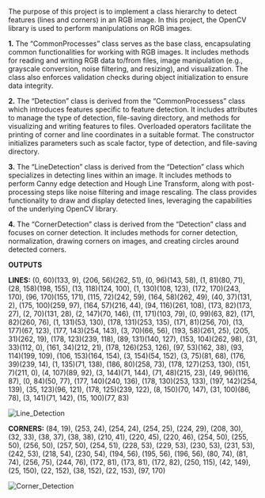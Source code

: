 The purpose of this project is to implement a class hierarchy to detect features (lines and corners) in an RGB image. In this project, the OpenCV library is used to perform manipulations on RGB images.

   **1.** The “CommonProcesses” class serves as the base class, encapsulating common functionalities for working with RGB images. It includes methods for reading and writing RGB data to/from files, image manipulation (e.g., grayscale conversion, noise filtering, and resizing), and visualization. The class also enforces validation checks during object initialization to ensure data integrity.

   **2.** The “Detection” class is derived from the “CommonProcessess” class which introduces features specific to feature detection. It includes attributes to manage the type of detection, file-saving directory, and methods for visualizing and writing features to files. Overloaded operators facilitate the printing of corner and line coordinates in a suitable format. The constructor initializes parameters such as scale factor, type of detection, and file-saving directory.

   **3.** The “LineDetection” class is derived from the “Detection” class which specializes in detecting lines within an image. It includes methods to perform Canny edge detection and Hough Line Transform, along with post-processing steps like noise filtering and image rescaling. The class provides functionality to draw and display detected lines, leveraging the capabilities of the underlying OpenCV library.

   **4.** The “CornerDetection” class is derived from the “Detection” class and focuses on corner detection. It includes methods for corner detection, normalization, drawing corners on images, and creating circles around detected corners.

**OUTPUTS**

**LINES:** (0, 60)(133, 9), (206, 56)(262, 51), (0, 96)(143, 58), (1, 81)(80, 71), (28, 158)(198, 155), (13, 118)(124, 100), (1, 130)(108, 123), (172, 170)(243, 170), (96, 170)(155, 171), (115, 72)(242, 59), (164, 58)(262, 49), (40, 37)(131, 2), (175, 100)(259, 97), (164, 57)(216, 44), (94, 116)(261, 108), (173, 82)(173, 27), (2, 70)(131, 28), (2, 147)(70, 146), (11, 171)(103, 79), (0, 99)(63, 82), (171, 82)(260, 76), (1, 131)(53, 130), (178, 131)(253, 135), (171, 81)(256, 70), (13, 177)(67, 123), (177, 143)(254, 143), (3, 70)(66, 56), (193, 58)(261, 25), (205, 31)(262, 19), (178, 123)(239, 118), (89, 131)(140, 127), (153, 104)(262, 98), (31, 33)(112, 0), (161, 34)(212, 21), (178, 126)(253, 126), (97, 53)(162, 38), (93, 114)(199, 109), (106, 153)(164, 154), (3, 154)(54, 152), (3, 75)(81, 68), (176, 39)(239, 14), (1, 135)(71, 138), (186, 80)(258, 73), (178, 127)(253, 130), (151, 7)(211, 0), (4, 107)(89, 92), (3, 144)(71, 144), (71, 48)(215, 23), (49, 96)(116, 87), (0, 84)(50, 77), (177, 140)(240, 136), (178, 130)(253, 133), (197, 142)(254, 139), (35, 123)(96, 121), (178, 125)(239, 122), (8, 150)(70, 147), (31, 100)(86, 78), (3, 141)(71, 142), (15, 100)(77, 83)

![Line_Detection](https://github.com/sedagbas/Feature-Detection-of-an-RGB-Image/assets/159046448/e370e9eb-c060-4160-ba24-b8bcea01c5b6)

**CORNERS:** (84, 19), (253, 24), (254, 24), (254, 25), (224, 29), (208, 30), (32, 33), (38, 37), (38, 38), (210, 41), (220, 45), (220, 46), (254, 50), (255, 50), (256, 50), (257, 50), (254, 51), (228, 53), (229, 53), (230, 53), (231, 53), (242, 53), (218, 54), (230, 54), (194, 56), (195, 56), (196, 56), (80, 74), (81, 74), (256, 75), (244, 76), (172, 81), (173, 81), (172, 82), (250, 115), (42, 149), (25, 150), (22, 152), (38, 152), (22, 153), (97, 170)

![Corner_Detection](https://github.com/sedagbas/Feature-Detection-of-an-RGB-Image/assets/159046448/16db85aa-1f7f-4ee3-9904-ddb948276735)
